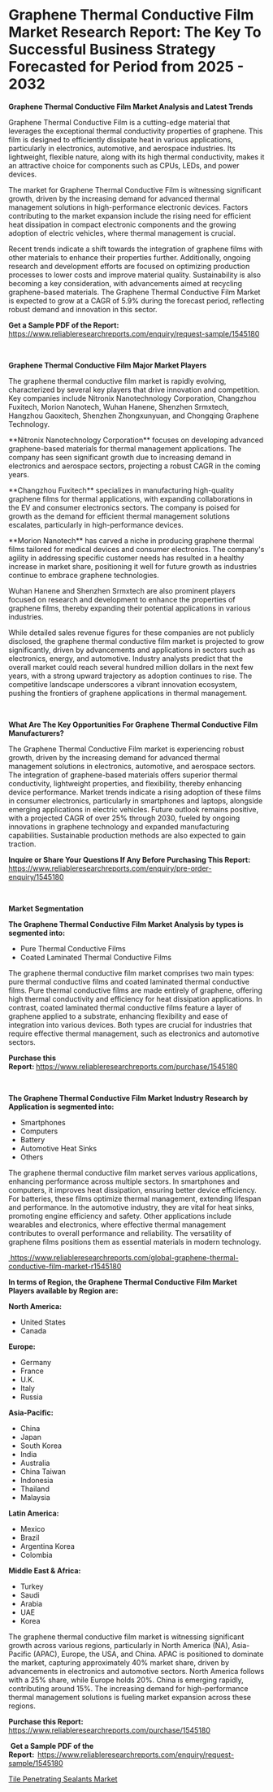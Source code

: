 <p><h1>Graphene Thermal Conductive Film Market Research Report: The Key To Successful Business Strategy Forecasted for Period from 2025 - 2032</h1></p><p><strong>Graphene Thermal Conductive Film Market Analysis and Latest Trends</strong></p>
<p><p>Graphene Thermal Conductive Film is a cutting-edge material that leverages the exceptional thermal conductivity properties of graphene. This film is designed to efficiently dissipate heat in various applications, particularly in electronics, automotive, and aerospace industries. Its lightweight, flexible nature, along with its high thermal conductivity, makes it an attractive choice for components such as CPUs, LEDs, and power devices.</p><p>The market for Graphene Thermal Conductive Film is witnessing significant growth, driven by the increasing demand for advanced thermal management solutions in high-performance electronic devices. Factors contributing to the market expansion include the rising need for efficient heat dissipation in compact electronic components and the growing adoption of electric vehicles, where thermal management is crucial.</p><p>Recent trends indicate a shift towards the integration of graphene films with other materials to enhance their properties further. Additionally, ongoing research and development efforts are focused on optimizing production processes to lower costs and improve material quality. Sustainability is also becoming a key consideration, with advancements aimed at recycling graphene-based materials. The Graphene Thermal Conductive Film Market is expected to grow at a CAGR of 5.9% during the forecast period, reflecting robust demand and innovation in this sector.</p></p>
<p><strong>Get a Sample PDF of the Report:&nbsp;</strong> <a href="https://www.reliableresearchreports.com/enquiry/request-sample/1545180?utm_campaign=3012&utm_medium=2&utm_source=Github&utm_content=ia&utm_term=02042025&utm_id=graphene-thermal-conductive-film">https://www.reliableresearchreports.com/enquiry/request-sample/1545180</a></p>
<p>&nbsp;</p>
<p><strong>Graphene Thermal Conductive Film Major Market Players</strong></p>
<p><p>The graphene thermal conductive film market is rapidly evolving, characterized by several key players that drive innovation and competition. Key companies include Nitronix Nanotechnology Corporation, Changzhou Fuxitech, Morion Nanotech, Wuhan Hanene, Shenzhen Srmxtech, Hangzhou Gaoxitech, Shenzhen Zhongxunyuan, and Chongqing Graphene Technology.</p><p>**Nitronix Nanotechnology Corporation** focuses on developing advanced graphene-based materials for thermal management applications. The company has seen significant growth due to increasing demand in electronics and aerospace sectors, projecting a robust CAGR in the coming years. </p><p>**Changzhou Fuxitech** specializes in manufacturing high-quality graphene films for thermal applications, with expanding collaborations in the EV and consumer electronics sectors. The company is poised for growth as the demand for efficient thermal management solutions escalates, particularly in high-performance devices.</p><p>**Morion Nanotech** has carved a niche in producing graphene thermal films tailored for medical devices and consumer electronics. The company's agility in addressing specific customer needs has resulted in a healthy increase in market share, positioning it well for future growth as industries continue to embrace graphene technologies.</p><p>Wuhan Hanene and Shenzhen Srmxtech are also prominent players focused on research and development to enhance the properties of graphene films, thereby expanding their potential applications in various industries.</p><p>While detailed sales revenue figures for these companies are not publicly disclosed, the graphene thermal conductive film market is projected to grow significantly, driven by advancements and applications in sectors such as electronics, energy, and automotive. Industry analysts predict that the overall market could reach several hundred million dollars in the next few years, with a strong upward trajectory as adoption continues to rise. The competitive landscape underscores a vibrant innovation ecosystem, pushing the frontiers of graphene applications in thermal management.</p></p>
<p>&nbsp;</p>
<p><strong>What Are The Key Opportunities For Graphene Thermal Conductive Film Manufacturers?</strong></p>
<p><p>The Graphene Thermal Conductive Film market is experiencing robust growth, driven by the increasing demand for advanced thermal management solutions in electronics, automotive, and aerospace sectors. The integration of graphene-based materials offers superior thermal conductivity, lightweight properties, and flexibility, thereby enhancing device performance. Market trends indicate a rising adoption of these films in consumer electronics, particularly in smartphones and laptops, alongside emerging applications in electric vehicles. Future outlook remains positive, with a projected CAGR of over 25% through 2030, fueled by ongoing innovations in graphene technology and expanded manufacturing capabilities. Sustainable production methods are also expected to gain traction.</p></p>
<p><strong>Inquire or Share Your Questions If Any Before Purchasing This Report:</strong> <a href="https://www.reliableresearchreports.com/enquiry/pre-order-enquiry/1545180?utm_campaign=3012&utm_medium=2&utm_source=Github&utm_content=ia&utm_term=02042025&utm_id=graphene-thermal-conductive-film">https://www.reliableresearchreports.com/enquiry/pre-order-enquiry/1545180</a></p>
<p>&nbsp;</p>
<p><strong>Market Segmentation</strong></p>
<p><strong>The Graphene Thermal Conductive Film Market Analysis by types is segmented into:</strong></p>
<p><ul><li>Pure Thermal Conductive Films</li><li>Coated Laminated Thermal Conductive Films</li></ul></p>
<p><p>The graphene thermal conductive film market comprises two main types: pure thermal conductive films and coated laminated thermal conductive films. Pure thermal conductive films are made entirely of graphene, offering high thermal conductivity and efficiency for heat dissipation applications. In contrast, coated laminated thermal conductive films feature a layer of graphene applied to a substrate, enhancing flexibility and ease of integration into various devices. Both types are crucial for industries that require effective thermal management, such as electronics and automotive sectors.</p></p>
<p><strong>Purchase this Report:&nbsp;</strong><a href="https://www.reliableresearchreports.com/purchase/1545180?utm_campaign=3012&utm_medium=2&utm_source=Github&utm_content=ia&utm_term=02042025&utm_id=graphene-thermal-conductive-film">https://www.reliableresearchreports.com/purchase/1545180</a></p>
<p>&nbsp;</p>
<p><strong>The Graphene Thermal Conductive Film Market Industry Research by Application is segmented into:</strong></p>
<p><ul><li>Smartphones</li><li>Computers</li><li>Battery</li><li>Automotive Heat Sinks</li><li>Others</li></ul></p>
<p><p>The graphene thermal conductive film market serves various applications, enhancing performance across multiple sectors. In smartphones and computers, it improves heat dissipation, ensuring better device efficiency. For batteries, these films optimize thermal management, extending lifespan and performance. In the automotive industry, they are vital for heat sinks, promoting engine efficiency and safety. Other applications include wearables and electronics, where effective thermal management contributes to overall performance and reliability. The versatility of graphene films positions them as essential materials in modern technology.</p></p>
<p><a href="https://www.reliableresearchreports.com/global-graphene-thermal-conductive-film-market-r1545180?utm_campaign=3012&utm_medium=2&utm_source=Github&utm_content=ia&utm_term=02042025&utm_id=graphene-thermal-conductive-film">&nbsp;https://www.reliableresearchreports.com/global-graphene-thermal-conductive-film-market-r1545180</a></p>
<p><strong>In terms of Region, the Graphene Thermal Conductive Film Market Players available by Region are:</strong></p>
<p>
    <p> <strong> North America: </strong>
        <ul>
            <li>United States</li>
            <li>Canada</li>
        </ul>
        </p> 
    <p> <strong> Europe: </strong>
        <ul>
            <li>Germany</li>
            <li>France</li>
            <li>U.K.</li>
            <li>Italy</li>
            <li>Russia</li>
        </ul>
        </p> 
    <p> <strong> Asia-Pacific: </strong>
        <ul>
            <li>China</li>
            <li>Japan</li>
            <li>South Korea</li>
            <li>India</li>
            <li>Australia</li>
            <li>China Taiwan</li>
            <li>Indonesia</li>
            <li>Thailand</li>
            <li>Malaysia</li>
        </ul>
        </p> 
    <p> <strong> Latin America: </strong>
        <ul>
            <li>Mexico</li>
            <li>Brazil</li>
            <li>Argentina Korea</li>
            <li>Colombia</li>
        </ul>
        </p> 
    <p> <strong> Middle East & Africa: </strong>
        <ul>
            <li>Turkey</li>
            <li>Saudi</li>
            <li>Arabia</li>
            <li>UAE</li>
            <li>Korea</li>
        </ul>
    </p>
    </p>
<p><p>The graphene thermal conductive film market is witnessing significant growth across various regions, particularly in North America (NA), Asia-Pacific (APAC), Europe, the USA, and China. APAC is positioned to dominate the market, capturing approximately 40% market share, driven by advancements in electronics and automotive sectors. North America follows with a 25% share, while Europe holds 20%. China is emerging rapidly, contributing around 15%. The increasing demand for high-performance thermal management solutions is fueling market expansion across these regions.</p></p>
<p><strong>Purchase this Report: </strong><a href="https://www.reliableresearchreports.com/purchase/1545180?utm_campaign=3012&utm_medium=2&utm_source=Github&utm_content=ia&utm_term=02042025&utm_id=graphene-thermal-conductive-film">https://www.reliableresearchreports.com/purchase/1545180</a></p>
<p>&nbsp;<strong>Get a Sample PDF of the Report:&nbsp;&nbsp;</strong><a href="https://www.reliableresearchreports.com/enquiry/request-sample/1545180?utm_campaign=3012&utm_medium=2&utm_source=Github&utm_content=ia&utm_term=02042025&utm_id=graphene-thermal-conductive-film">https://www.reliableresearchreports.com/enquiry/request-sample/1545180</a></p>
<p><strong></strong></p>
<p><p><a href="https://github.com/beroxiluwaya/Market-Research-Report-List-1/blob/main/tile-penetrating-sealants-market.md?utm_campaign=3012&utm_medium=2&utm_source=Github&utm_content=ia&utm_term=02042025&utm_id=graphene-thermal-conductive-film">Tile Penetrating Sealants Market</a></p></p>